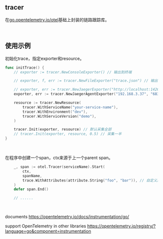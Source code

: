 ## tracer

在[go.opentelemetry.io/otel](go.opentelemetry.io/otel)基础上封装的链路跟踪库。

<br>

## 使用示例

初始化trace，指定exporter和resource。

```go
func initTrace() {
    // exporter := tracer.NewConsoleExporter() // 输出到终端

    // exporter, f, err := tracer.NewFileExporter("trace.json") // 输出到文件

	// exporter, err := tracer.NewJaegerExporter("http://localhost:14268/api/traces") // 输出到jaeger，使用collector http
	exporter, err := tracer.NewJaegerAgentExporter("192.168.3.37", "6831") // 输出到jaeger，使用agent udp

	resource := tracer.NewResource(
		tracer.WithServiceName("your-service-name"),
		tracer.WithEnvironment("dev"),
		tracer.WithServiceVersion("demo"),
	)

	tracer.Init(exporter, resource) // 默认采集全部
	// tracer.Init(exporter, resource, 0.5) // 采集一半
}
```

<br>

在程序中创建一个span，ctx来源于上一个parent span。

```go
	_, span := otel.Tracer(serviceName).Start(
		ctx,
		spanName,
		trace.WithAttributes(attribute.String("foo", "bar")), // 自定义属性
	)
	defer span.End()

	// ......
```


<br>

documents https://opentelemetry.io/docs/instrumentation/go/

support OpenTelemetry in other libraries https://opentelemetry.io/registry/?language=go&component=instrumentation
